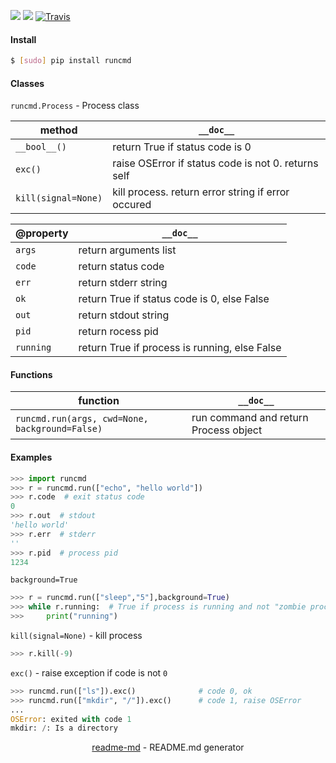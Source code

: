 [![](https://img.shields.io/pypi/pyversions/runcmd.svg?longCache=True)](https://pypi.org/project/runcmd/)
[![](https://img.shields.io/pypi/v/runcmd.svg?maxAge=3600)](https://pypi.org/project/runcmd/)
[![Travis](https://api.travis-ci.org/looking-for-a-job/runcmd.py.svg?branch=master)](https://travis-ci.org/looking-for-a-job/runcmd.py/)

#### Install
```bash
$ [sudo] pip install runcmd
```

#### Classes
`runcmd.Process` - Process class

method|`__doc__`
-|-
`__bool__()`|return True if status code is 0
`exc()`|raise OSError if status code is not 0. returns self
`kill(signal=None)`|kill process. return error string if error occured

@property|`__doc__`
-|-
`args`|return arguments list
`code`|return status code
`err`|return stderr string
`ok`|return True if status code is 0, else False
`out`|return stdout string
`pid`|return rocess pid
`running`|return True if process is running, else False

#### Functions
function|`__doc__`
-|-
`runcmd.run(args, cwd=None, background=False)`|run command and return Process object

#### Examples
```python
>>> import runcmd
>>> r = runcmd.run(["echo", "hello world"])
>>> r.code  # exit status code
0
>>> r.out  # stdout
'hello world'
>>> r.err  # stderr
''
>>> r.pid  # process pid
1234
```

`background=True`
```python
>>> r = runcmd.run(["sleep","5"],background=True)
>>> while r.running:  # True if process is running and not "zombie process"
>>>     print("running")
```
`kill(signal=None)` - kill process
```python
>>> r.kill(-9)
```

`exc()` - raise exception if code is not `0`
```python
>>> runcmd.run(["ls"]).exc()              # code 0, ok
>>> runcmd.run(["mkdir", "/"]).exc()      # code 1, raise OSError
...
OSError: exited with code 1
mkdir: /: Is a directory
```

<p align="center"><a href="https://pypi.org/project/readme-md/">readme-md</a> - README.md generator</p>